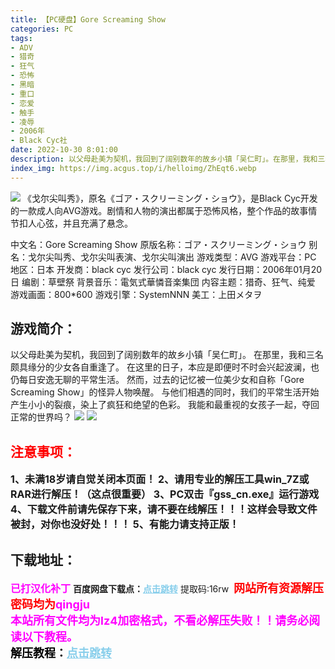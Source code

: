 ```yaml
---
title: 【PC硬盘】Gore Screaming Show
categories: PC
tags:
- ADV
- 猎奇
- 狂气
- 恐怖
- 黑暗
- 重口
- 恋爱
- 触手
- 凌辱
- 2006年
- Black Cyc社
date: 2022-10-30 8:01:00
description: 以父母赴美为契机，我回到了阔别数年的故乡小镇「吴仁町」。在那里，我和三名颇具缘分的少女各自重逢了。在这里的日子，本应是即便时不时会兴起波澜，也仍每日安逸无聊的平常生活。然而，过去的记忆被一位美少女和自称「Gore Screaming Show」的怪异人物唤醒。与他们相遇的同时，我们的平常生活开始产生小小的裂痕，染上了疯狂和绝望的色彩。我能和最重视的女孩子一起，夺回正常的世界吗？
index_img: https://img.acgus.top/i/helloimg/ZhEqt6.webp
---
```

![](https://img.acgus.top/i/helloimg/ZhEqt6.webp)
《戈尔尖叫秀》，原名《ゴア・スクリーミング・ショウ》，是Black Cyc开发的一款成人向AVG游戏。剧情和人物的演出都属于恐怖风格，整个作品的故事情节扣人心弦，并且充满了悬念。

中文名：Gore Screaming Show
原版名称：ゴア・スクリーミング・ショウ
别名：戈尔尖叫秀、戈尔尖叫表演、戈尔尖叫演出
游戏类型：AVG
游戏平台：PC
地区：日本
开发商：black cyc
发行公司：black cyc
发行日期：2006年01月20日
编剧：草壁祭
背景音乐：電気式華憐音楽集団
内容主题：猎奇、狂气、纯爱
游戏画面：800*600
游戏引擎：SystemNNN
美工：上田メタヲ

## 游戏简介：
以父母赴美为契机，我回到了阔别数年的故乡小镇「吴仁町」。
在那里，我和三名颇具缘分的少女各自重逢了。
在这里的日子，本应是即便时不时会兴起波澜，也仍每日安逸无聊的平常生活。
然而，过去的记忆被一位美少女和自称「Gore Screaming Show」的怪异人物唤醒。
与他们相遇的同时，我们的平常生活开始产生小小的裂痕，染上了疯狂和绝望的色彩。
我能和最重视的女孩子一起，夺回正常的世界吗？
![](https://img.acgus.top/i/helloimg/ZhE37M.webp)
![](https://img.acgus.top/i/helloimg/ZhEeCP.webp)





## <font color=#FF0000 >注意事项：</font>
<font size=3><b>1、未满18岁请自觉关闭本页面！
2、请用专业的解压工具win_7Z或RAR进行解压！（这点很重要）
3、PC双击『gss_cn.exe』运行游戏
4、下载文件前请先保存下来，请不要在线解压！！！这样会导致文件被封，对你也没好处！！！
5、有能力请支持正版！</b></font>

## 下载地址：
<font color=#FF00FF size=3>**已打汉化补丁**</font>
<b>百度网盘下载点：</b><a href="https://pan.baidu.com/s/1ykcT9XeR0L0zGfH7jVz3sw?pwd=16rw" style="color: #87CEEB;"><b>点击跳转</b></a> 提取码:16rw
<a style="padding: 0" href="https://post.qingju.org/AD/"><img style="max-width:100%" src="https://img.acgus.top/i/2024/07/478f689b8021d8d499ab43d21acf137a.gif" alt=""></a>
<b><font color=#FF0000 size=4>网站所有资源解压密码均为</b></font><b><font color=#FF00FF size=4>qingju</font><font color=#FF0000 ></font></b><br><b><font color=#FF00FF size=4>本站所有文件均为lz4加密格式，不看必解压失败！！请务必阅读以下教程。</b></font><br><b><font color=#000 size=4>解压教程：</b><a href="https://post.qingju.org/tutorial/000/" style="color: #87CEEB;"><b>点击跳转</b></a>